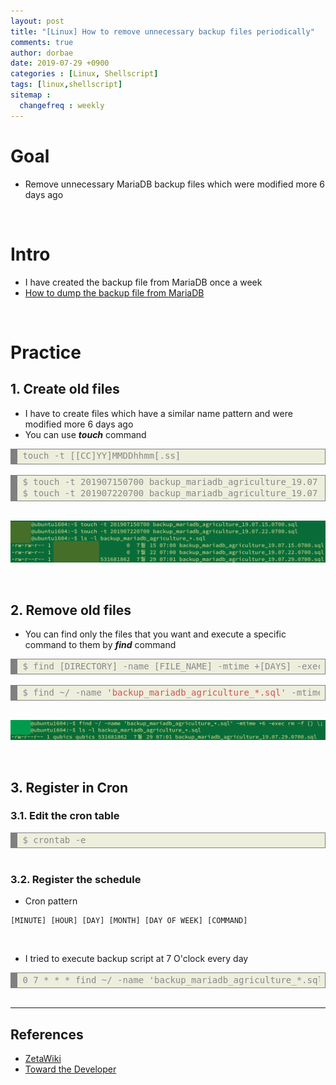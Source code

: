 ```yaml
---
layout: post
title: "[Linux] How to remove unnecessary backup files periodically"
comments: true
author: dorbae
date: 2019-07-29 +0900
categories : [Linux, Shellscript]
tags: [linux,shellscript]
sitemap :
  changefreq : weekly
---
```


# Goal
* Remove unnecessary MariaDB backup files which were modified more 6 days ago

<br/>

# Intro
* I have created the backup file from MariaDB once a week
* [How to dump the backup file from MariaDB](https://dorbae.github.io/dbms/mariadb/dbms-mariadb-backupscript/)

<br />

# Practice

## 1. Create old files
* I have to create files which have a similar name pattern and were modified more 6 days ago
* You can use **___touch___** command

<div markdown="1" style="background: #eeeedd; overflow:auto;width:auto;border:solid gray;border-width:.1em .1em .1em .8em;padding:.2em .6em;"><pre style="margin: 0; line-height: 125%"><span style="color: #888888">touch -t [[CC]YY]MMDDhhmm[.ss]</span>
</pre></div>

<br />

<div style="background: #eeeedd; overflow:auto;width:auto;border:solid gray;border-width:.1em .1em .1em .8em;padding:.2em .6em;"><pre style="margin: 0; line-height: 125%"><span style="color: #888888">$ touch -t 201907150700 backup_mariadb_agriculture_19.07.15.0700.sql</span>
<span style="color: #888888">$ touch -t 201907220700 backup_mariadb_agriculture_19.07.22.0700.sql</span>
</pre></div>

<br />

![screenshoot001](/assets/images/posts/2019/07/2019-07-29-linux-shellscript-howtoremovebackupfileperiodically-001.png)

<br />

## 2. Remove old files
* You can find only the files that you want and execute a specific command to them by **___find___** command

<div markdown="1" style="background: #eeeedd; overflow:auto;width:auto;border:solid gray;border-width:.1em .1em .1em .8em;padding:.2em .6em;"><pre style="margin: 0; line-height: 125%"><span style="color: #888888">$ find [DIRECTORY] -name [FILE_NAME] -mtime +[DAYS] -exec rm -f {} </span><span style="color: #CD5555">\;</span>
</pre></div>

<br />

<div markdown="1" style="background: #eeeedd; overflow:auto;width:auto;border:solid gray;border-width:.1em .1em .1em .8em;padding:.2em .6em;"><pre style="margin: 0; line-height: 125%"><span style="color: #888888">$ find ~/ -name </span><span style="color: #CD5555">&#39;backup_mariadb_agriculture_*.sql&#39;</span><span style="color: #888888"> -mtime +6 -exec rm -f {} </span><span style="color: #CD5555">\;</span>
</pre></div>

<br />

![screenshoot002](/assets/images/posts/2019/07/2019-07-29-linux-shellscript-howtoremovebackupfileperiodically-002.png)

<br />

## 3. Register in Cron

### 3.1. Edit the cron table

<div style="background: #eeeedd; overflow:auto;width:auto;border:solid gray;border-width:.1em .1em .1em .8em;padding:.2em .6em;"><pre style="margin: 0; line-height: 125%"><span style="color: #888888">$ crontab -e</span>
</pre></div>

<br />

### 3.2. Register the schedule

* Cron pattern

```
[MINUTE] [HOUR] [DAY] [MONTH] [DAY OF WEEK] [COMMAND]
```

<br />

* I tried to execute backup script at 7 O'clock every day

<div markdown="1" style="background: #eeeedd; overflow:auto;width:auto;border:solid gray;border-width:.1em .1em .1em .8em;padding:.2em .6em;"><pre style="margin: 0; line-height: 125%"><span style="color: #888888">0 7 * * * find ~/ -name &#39;backup_mariadb_agriculture_*.sql&#39; -mtime +6 -exec rm -f {} \;</span>
</pre></div>

<br />

----------

## References
* [ZetaWiki](https://zetawiki.com/wiki/%EB%A6%AC%EB%88%85%EC%8A%A4_%EB%82%A0%EC%A7%9C_%EA%B8%B0%EC%A4%80%EC%9C%BC%EB%A1%9C_%ED%8C%8C%EC%9D%BC_%EC%82%AD%EC%A0%9C%ED%95%98%EA%B8%B0)
* [Toward the Developer](https://joont.tistory.com/129)